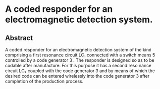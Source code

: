 # A coded responder for an electromagnetic detection system.

## Abstract
A coded responder for an electromagnetic detection system of the kind comprising a first resonance circuit LC₁ connected with a switch means 5 controlled by a code generator 3 . The responder is designed so as to be codable after manufacture. For this purpose it has a second reso nance circuit LC₂ coupled with the code generator 3 and by means of which the desired code can be entered wirelessly into the code generator 3 after completion of the production process.